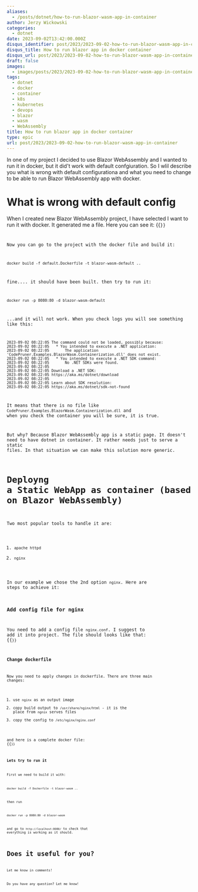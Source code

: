 ```yaml
---
aliases:
  - /posts/dotnet/how-to-run-blazor-wasm-app-in-container
author: Jerzy Wickowski
categories:
  - dotnet
date: 2023-09-02T13:42:00.000Z
disqus_identifier: post/2023/2023-09-02-how-to-run-blazor-wasm-app-in-container
disqus_title: How to run blazor app in docker container
disqus_url: post/2023/2023-09-02-how-to-run-blazor-wasm-app-in-container
draft: false
images:
  - images/posts/2023/2023-09-02-how-to-run-blazor-wasm-app-in-container.png
tags:
  - dotnet
  - docker
  - container
  - k8s
  - kubernetes
  - devops
  - blazor
  - wasm
  - WebAssembly
title: How to run blazor app in docker container
type: epic
url: post/2023/2023-09-02-how-to-run-blazor-wasm-app-in-container
---
```


In one of my project I decided to use Blazor WebAssembly and I wanted to run it in docker, but it did't work with default confgiuration. So I wlil describe you what is wrong with default configurationa and what you need to change to be able to run Blazor WebAssembly app with docker.

# What is wrong with default config
When I created new Blazor WebAssembly project, I have selected I want to run it with docker. It generated me a file. Here you can see it:
{{<code language="docker"  file="static/examples/CodePruner.Examples/CodePruner.Examples.BlazorWasm.Containerization/default.Dockerfile" >}}

Now you can go to the project with the docker file and build it:
```
docker build -f default.Dockerfile -t blazor-wasm-default ..
```

fine.... it should have been built. then try to run it:
```
docker run -p 8080:80 -d blazor-wasm-default
```

...and it will not work. When you check logs you will see something like this:
```
2023-09-02 08:22:05 The command could not be loaded, possibly because:
2023-09-02 08:22:05   * You intended to execute a .NET application:
2023-09-02 08:22:05       The application 'CodePruner.Examples.BlazorWasm.Containerization.dll' does not exist.
2023-09-02 08:22:05   * You intended to execute a .NET SDK command:
2023-09-02 08:22:05       No .NET SDKs were found.
2023-09-02 08:22:05 
2023-09-02 08:22:05 Download a .NET SDK:
2023-09-02 08:22:05 https://aka.ms/dotnet/download
2023-09-02 08:22:05 
2023-09-02 08:22:05 Learn about SDK resolution:
2023-09-02 08:22:05 https://aka.ms/dotnet/sdk-not-found
```

It means that there is no file like `CodePruner.Examples.BlazorWasm.Containerization.dll` and when you check the container you will be sure, it is true. 

But why? Because Blazor WebAssembly app is a static page. It doesn't need to have dotnet in container. It rather needs just to serve a static files. In that situation we can make this solution more generic.

# Deployng a Static WebApp as container (based on Blazor WebAssembly)
Two most popular tools to handle it are:
1. `apache httpd`
2. `nginx`

In our example we chose the 2nd option `nginx`. Here are steps to achieve it:
### Add config file for nginx
You need to add a config file `nginx.conf`. I suggest to add it into project. The file should looks like that:
{{<code language="docker"  file="static/examples/CodePruner.Examples/CodePruner.Examples.BlazorWasm.Containerization/nginx.conf" >}}

### Change dockerfile
Now you need to apply changes in dockerfile. There are three main changes:
1. use `nginx` as an output image
2. copy build output to `/usr/share/nginx/html` - it is the place from `ngnix` serves files
3. copy the config to `/etc/nginx/nginx.conf`

and here is a complete docker file:
{{<code language="docker"  file="static/examples/CodePruner.Examples/CodePruner.Examples.BlazorWasm.Containerization/Dockerfile" >}}

### Lets try to run it
First we need to build it with:
```
docker build -f Dockerfile -t blazor-wasm ..
```

then run 
```
docker run -p 8080:80 -d blazor-wasm
```
and go to `http://localhost:8080/` to check that everything is working as it should.

# Does it useful for you?
Let me know in comments!

Do you have any question? Let me know!
